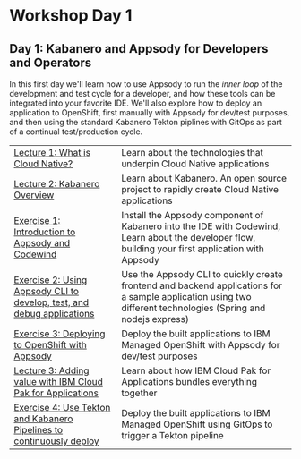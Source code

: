 # Workshop Day 1

## Day 1: Kabanero and Appsody for Developers and Operators

In this first day we'll learn how to use Appsody to run the *inner loop* of the development and test cycle for a developer, and how these tools can be integrated into your favorite IDE. We'll also explore how to deploy an application to OpenShift, first manually with Appsody for dev/test purposes, and then using the standard Kabanero Tekton piplines with GitOps as part of a continual test/production cycle.

|   |   |
| - | - |
| [Lecture 1: What is Cloud Native?](https://ibm.box.com/s/3pvl4jdi3xifs1olzcl9np904zvk5ueo) | Learn about the technologies that underpin Cloud Native applications |
| [Lecture 2: Kabanero Overview](https://ibm.box.com/s/6jl4b7sj8xqgh7rvxtea5ykpsjyu1siz) | Learn about Kabanero. An open source project to rapidly create Cloud Native applications |
| [Exercise 1: Introduction to Appsody and Codewind](exercise-1/README.md) | Install the Appsody component of Kabanero into the IDE with Codewind, Learn about the developer flow, building your first application with Appsody |
| [Exercise 2: Using Appsody CLI to develop, test, and debug applications](exercise-2/README.md) | Use the Appsody CLI to quickly create frontend and backend applications for a sample application using two different technologies (Spring and nodejs express) |
| [Exercise 3: Deploying to OpenShift with Appsody](exercise-3/README.md) | Deploy the built applications to IBM Managed OpenShift with Appsody for dev/test purposes |
| [Lecture 3: Adding value with IBM Cloud Pak for Applications](https://ibm.box.com/s/y4wh104vdos1vw5kdjwwuhebf8jgq580) | Learn about how IBM Cloud Pak for Applications bundles everything together |
| [Exercise 4: Use Tekton and Kabanero Pipelines to continuously deploy](exercise-4/README.md) | Deploy the built applications to IBM Managed OpenShift using GitOps to trigger a Tekton pipeline |
